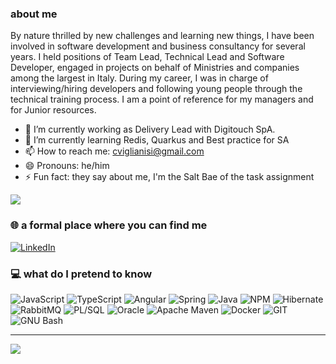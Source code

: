 ### about me
By nature thrilled by new challenges and learning new things, I have been involved in software development and business consultancy for several years.
I held positions of Team Lead, Technical Lead and Software Developer, engaged in projects on behalf of Ministries and companies among the largest in Italy.
During my career, I was in charge of interviewing/hiring developers and following young people through the technical training process.
I am a point of reference for my managers and for Junior resources.

- 👯 I’m currently working as Delivery Lead with Digitouch SpA.
- 🌱 I’m currently learning Redis, Quarkus and Best practice for SA
- 📫 How to reach me: cviglianisi@gmail.com
- 😄 Pronouns: he/him
- ⚡ Fun fact: they say about me, I'm the Salt Bae of the task assignment

![](https://github-readme-streak-stats.herokuapp.com/?user=cviglianisi&theme=dracula&hide_border=false)<br/>

### 🌐 a formal place where you can find me
[![LinkedIn](https://img.shields.io/badge/LinkedIn-%230077B5.svg?logo=linkedin&logoColor=white)](https://www.linkedin.com/in/cviglianisi/) 

### 💻 what do I pretend to know
![JavaScript](https://img.shields.io/badge/javascript-%23323330.svg?style=for-the-badge&logo=javascript&logoColor=%23F7DF1E)
![TypeScript](https://img.shields.io/badge/typescript-%23007ACC.svg?style=for-the-badge&logo=typescript&logoColor=white)
![Angular](https://img.shields.io/badge/angular-%23DD0031.svg?style=for-the-badge&logo=angular&logoColor=white)
![Spring](https://img.shields.io/badge/spring-%236DB33F.svg?style=for-the-badge&logo=spring&logoColor=white)
![Java](https://img.shields.io/badge/java-%23ED8B00.svg?style=for-the-badge&logo=java&logoColor=white)
![NPM](https://img.shields.io/badge/NPM-%23000000.svg?style=for-the-badge&logo=npm&logoColor=white)
![Hibernate](https://img.shields.io/badge/hibernate-ORM?style=for-the-badge&logo=Hibernate&logoColor=white&labelColor=gray&color=orange)  
![RabbitMQ](https://img.shields.io/badge/rabbitmq-%23FF6600.svg?&style=for-the-badge&logo=rabbitmq&logoColor=white)
![PL/SQL](https://img.shields.io/badge/PLSQL-F80000?style=for-the-badge&logo=oracle&logoColor=black) ![Oracle](https://img.shields.io/badge/Oracle-F80000?style=for-the-badge&logo=Oracle&logoColor=white)
![Apache Maven](https://img.shields.io/badge/Apache%20Maven-C71A36?style=for-the-badge&logo=Apache%20Maven&logoColor=white)
![Docker](https://img.shields.io/badge/Docker-2CA5E0?style=for-the-badge&logo=docker&logoColor=white)
![GIT](https://img.shields.io/badge/GIT-E44C30?style=for-the-badge&logo=git&logoColor=white)
![GNU Bash](https://img.shields.io/badge/GNU%20Bash-4EAA25?style=for-the-badge&logo=GNU%20Bash&logoColor=white)

<!--## 🏆 GitHub Trophies
![](https://github-profile-trophy.vercel.app/?username=cviglianisi&theme=radical&no-frame=false&no-bg=false&margin-w=4)-->
---
[![](https://visitcount.itsvg.in/api?id=GingermanSP7&icon=0&color=0)](https://visitcount.itsvg.in)

